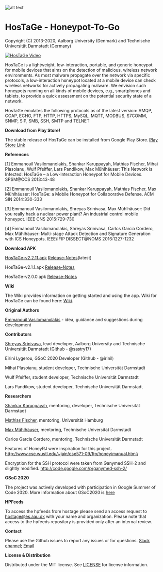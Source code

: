 ![alt text](https://github.com/aau-network-security/HosTaGe/blob/master/jekyll/ic_launcher.png "Logo Title Text 1")


HosTaGe - Honeypot-To-Go
========================
Copyright (C) 2013-2020, Aalborg University (Denmark) and Technische Universität Darmstadt (Germany)

[![HosTaGe Video](http://img.youtube.com/vi/nRrc2T8_oKM/0.jpg)](http://www.youtube.com/watch?v=nRrc2T8_oKM)

HosTaGe is a lightweight, low-interaction, portable, and generic honeypot for mobile devices that aims on the detection of malicious, wireless network environments. 
As most malware propagate over the network via specific protocols, a low-interaction honeypot located at a mobile device can check wireless networks for actively propagating malware. We envision such honeypots running on all kinds of mobile devices, e.g., smartphones and tablets, to provide a quick assessment on the potential security state of a network.

HosTaGe emulates the following protocols as of the latest version: AMQP, COAP, ECHO, FTP, HTTP, HTTPS, MySQL, MQTT, MODBUS, S7COMM, SNMP, SIP, SMB, SSH, SMTP and TELNET

__Download from Play Store!__

The stable release of HosTaGe can be installed from Google Play Store. [Play Store Link](https://play.google.com/store/apps/details?id=dk.aau.netsec.hostage)

__References__

[1] Emmanouil Vasilomanolakis, Shankar Karuppayah, Mathias Fischer, Mihai Plasoianu, Wulf Pfeiffer, Lars Pandikow, Max Mühlhäuser: This Network is Infected: HosTaGe – a Low-Interaction Honeypot for Mobile Devices. SPSM@CCS 2013:43-48

[2] Emmanouil Vasilomanolakis, Shankar Karuppayah, Mathias Fischer, Max Mühlhäuser: HosTaGe: a Mobile Honeypot for Collaborative Defense. ACM SIN 2014:330-333

[3] Emmanouil Vasilomanolakis, Shreyas Srinivasa, Max Mühlhäuser: Did you really hack a nuclear power plant? An industrial control mobile honeypot. IEEE CNS 2015:729-730

[4] Emmanouil Vasilomanolakis, Shreyas Srinivasa, Carlos Garcia Cordero, Max Mühlhäuser: Multi-stage Attack Detection and Signature Generation with ICS Honeypots. IEEE/IFIP DISSECT@NOMS 2016:1227-1232

__Download APK__

[HosTaGe-v2.2.11.apk](https://github.com/aau-network-security/HosTaGe/releases/download/v2.2.11/HosTaGe-2.2.11.apk) [Release-Notes](https://github.com/aau-network-security/HosTaGe/releases/tag/v2.2.11)(latest) 

HosTaGe-v2.1.1.apk [Release-Notes](https://github.com/aau-network-security/HosTaGe/releases/tag/v2.1.1)

HosTaGe-v2.0.0.apk [Release-Notes](https://github.com/aau-network-security/HosTaGe/releases/tag/v2.0.0)


__Wiki__

The Wiki provides information on getting started and using the app. 
Wiki for HosTaGe can be found here: [Wiki](https://github.com/aau-network-security/HosTaGe/wiki/2.-Getting-Started).


__Original Authors__

[Emmanouil Vasilomanolakis](https://mvasiloma.com/) -  idea, guidance and suggestions during development

__Contributors__

[Shreyas Srinivasa](https://sastry17.github.io/), lead developer, Aalborg University and Technische Universität Darmstadt (Github - @sastry17)

Eirini Lygerou, GSoC 2020 Developer (Github - @irinil)

Mihai Plasoianu, student developer, Technische Universität Darmstadt

Wulf Pfeiffer, student developer, Technische Universität Darmstadt

Lars Pandikow, student developer, Technische Universität Darmstadt

__Researchers__

[Shankar Karuppayah](https://www.kshankar.com/), mentoring, developer, Technische Universität Darmstadt

[Mathias Fischer](https://www.inf.uni-hamburg.de/inst/ab/snp/team/fischer.html), mentoring, Universität Hamburg

[Max Mühlhäuser](https://www.informatik.tu-darmstadt.de/telekooperation/telecooperation_group/staff_1/staff_1_details_23168.en.jsp), mentoring, Technische Universität Darmstadt

Carlos Garcia Cordero, mentoring, Technische Universität Darmstadt


Features of HoneyRJ were inspiration for this project.
http://www.cse.wustl.edu/~jain/cse571-09/ftp/honey/manual.html\

Encryption for the SSH protocol were taken from Ganymed SSH-2 and slightly modified.
http://code.google.com/p/ganymed-ssh-2/

__GSoC 2020__

The project was actively developed with participation in Google Summer of Code 2020. More information about GSoC2020 is [here](https://summerofcode.withgoogle.com/projects/#5293206515744768)

__HPFeeds__

To access the hpfeeds from hostage please send an access request to hostage@es.aau.dk with your name and organization. Please note that access to the hpfeeds repository is provided only after an internal review. 

__Contact__

Please use the Github issues to report any issues or for questions. 
[Slack channel](https://honeynetpublic.slack.com/archives/CUCJPUE3H); [Email](mailto:hostage@es.aau.dk)

__License & Distribution__

Distributed under the MIT license. See [LICENSE](./LICENSE.md) for license information. 
